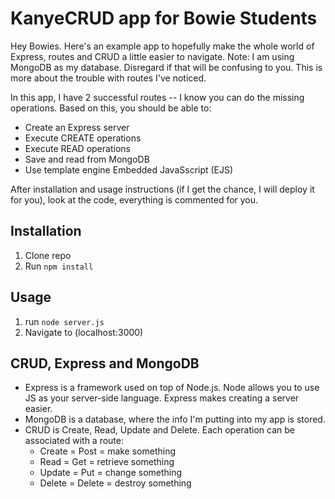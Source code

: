 # KanyeCRUD app for Bowie Students
Hey Bowies. Here's an example app to hopefully make the whole world of Express, routes and CRUD a little easier to navigate. Note: I am using MongoDB as my database. Disregard if that will be confusing to you. This is more about the trouble with routes I've noticed.

In this app, I have 2 successful routes -- I know you can do the missing operations. Based on this, you should be able to:
* Create an Express server
* Execute CREATE operations
* Execute READ operations
* Save and read from MongoDB
* Use template engine Embedded JavaSscript (EJS)

After installation and usage instructions (if I get the chance, I will deploy it for you), look at the code, everything is commented for you.

## Installation
1. Clone repo
2. Run `npm install`

## Usage
1. run `node server.js`
2. Navigate to (localhost:3000)

## CRUD, Express and MongoDB
+ Express is a framework used on top of Node.js. Node allows you to use JS as your server-side language. Express makes creating a server easier.
+ MongoDB is a database, where the info I'm putting into my app is stored.
+ CRUD is Create, Read, Update and Delete. Each operation can be associated with a route:
  * Create = Post = make something
  * Read = Get = retrieve something
  * Update = Put = change something
  * Delete = Delete = destroy something
